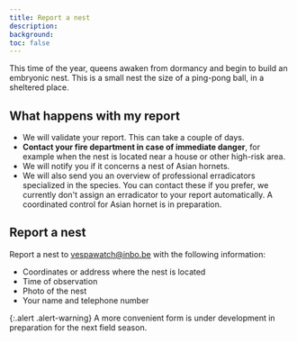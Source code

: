 ```yaml
---
title: Report a nest
description:
background:
toc: false
---
```


This time of the year, queens awaken from dormancy and begin to build an embryonic nest. This is a small nest the size of a ping-pong ball, in a sheltered place.

## What happens with my report

- We will validate your report. This can take a couple of days.
- **Contact your fire department in case of immediate danger**, for example when the nest is located near a house or other high-risk area.
- We will notify you if it concerns a nest of Asian hornets.
- We will also send you an overview of professional erradicators specialized in the species. You can contact these if you prefer, we currently don't assign an erradicator to your report automatically. A coordinated control for Asian hornet is in preparation.

## Report a nest

Report a nest to <vespawatch@inbo.be> with the following information:

- Coordinates or address where the nest is located
- Time of observation
- Photo of the nest
- Your name and telephone number

{:.alert .alert-warning}
A more convenient form is under development in preparation for the next field season.
